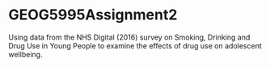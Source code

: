 # GEOG5995Assignment2

Using data from the NHS Digital (2016) survey on Smoking, Drinking and Drug Use in Young People to examine the effects of drug use on adolescent wellbeing.
